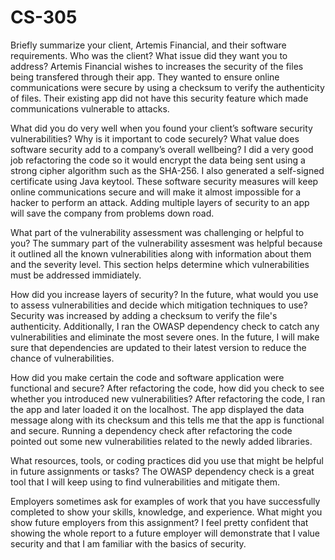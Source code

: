 # CS-305
Briefly summarize your client, Artemis Financial, and their software requirements. Who was the client? What issue did they want you to address?
Artemis Financial wishes to increases the security of the files being transfered through their app. They wanted to ensure online communications were secure by using a checksum to verify the authenticity of files. Their existing app did not have this security feature which made communications vulnerable to attacks.

What did you do very well when you found your client’s software security vulnerabilities? Why is it important to code securely? What value does software security add to a company’s overall wellbeing?
I did a very good job refactoring the code so it would encrypt the data being sent using a strong cipher algorithm such as the SHA-256. I also generated a self-signed certificate using Java keytool. These software security measures will keep online communications secure and will make it almost impossible for a hacker to perform an attack. Adding multiple layers of security to an app will save the company from problems down road.

What part of the vulnerability assessment was challenging or helpful to you?
The summary part of the vulnerability assesment was helpful because it outlined all the known vulnerabilities along with information about them and the severity level. This section helps determine which vulnerabilities must be addressed immidiately.

How did you increase layers of security? In the future, what would you use to assess vulnerabilities and decide which mitigation techniques to use?
Security was increased by adding a checksum to verify the file's authenticity. Additionally, I ran the OWASP dependency check to catch any vulnerabilities and eliminate the most severe ones. In the future, I will make sure that dependencies are updated to their latest version to reduce the chance of vulnerabilities.

How did you make certain the code and software application were functional and secure? After refactoring the code, how did you check to see whether you introduced new vulnerabilities?
After refactoring the code, I ran the app and later loaded it on the localhost. The app displayed the data message along with its checksum and this tells me that the app is functional and secure. Running a dependency check after refactoring the code pointed out some new vulnerabilities related to the newly added libraries.

What resources, tools, or coding practices did you use that might be helpful in future assignments or tasks?
The OWASP dependency check is a great tool that I will keep using to find vulnerabilities and mitigate them.

Employers sometimes ask for examples of work that you have successfully completed to show your skills, knowledge, and experience. What might you show future employers from this assignment?
I feel pretty confident that showing the whole report to a future employer will demonstrate that I value security and that I am familiar with the basics of security. 
